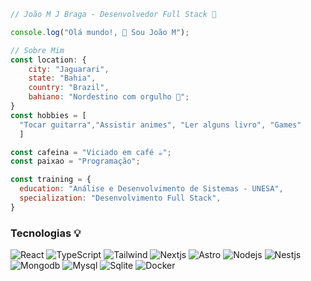 ```javascript
// João M J Braga - Desenvolvedor Full Stack 🚀

console.log("Olá mundo!, 👋 Sou João M");

// Sobre Mim
const location: {
    city: "Jaguarari",
    state: "Bahia",
    country: "Brazil",
    bahiano: "Nordestino com orgulho 🤠";
}
const hobbies = [
  "Tocar guitarra","Assistir animes", "Ler alguns livro", "Games"
  ]

const cafeina = "Viciado em café ☕";
const paixao = "Programação";

const training = {
  education: "Análise e Desenvolvimento de Sistemas - UNESA",
  specialization: "Desenvolvimento Full Stack",
}
```
### Tecnologias 💡
![React](https://img.shields.io/badge/react-%2320232a.svg?style=flat&logo=react)
![TypeScript](https://img.shields.io/badge/typescript-%2320232a.svg?style=flat&logo=typescript&logoColor=%2361DAFB)
![Tailwind](https://img.shields.io/badge/tailwindcss-%2320232a.svg?style=flat&logo=tailwindcss)
![Nextjs](https://img.shields.io/badge/next.js-%2320232a.svg?style=flat&logo=next.js)
![Astro](https://img.shields.io/badge/astro-%2320232a.svg?style=flat&logo=astro)
![Nodejs](https://img.shields.io/badge/node.js-%2320232a.svg?style=flat&logo=node.js)
![Nestjs](https://img.shields.io/badge/nestjs-%2320232a.svg?style=flat&logo=nestjs)
![Mongodb](https://img.shields.io/badge/mongodb-%2320232a.svg?style=flat&logo=mongodb)
![Mysql](https://img.shields.io/badge/mysql-%2320232a.svg?style=flat&logo=mysql&logoColor=%2361DAFB)
![Sqlite](https://img.shields.io/badge/sqlite-%2320232a.svg?style=flat&logo=sqlite)
![Docker](https://img.shields.io/badge/docker-%2320232a.svg?style=flat&logo=docker)
